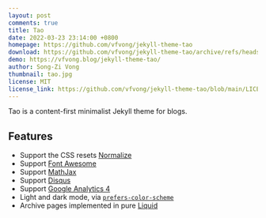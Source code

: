 ```yaml
---
layout: post
comments: true
title: Tao
date: 2022-03-23 23:14:00 +0800
homepage: https://github.com/vfvong/jekyll-theme-tao
download: https://github.com/vfvong/jekyll-theme-tao/archive/refs/heads/main.zip
demo: https://vfvong.blog/jekyll-theme-tao/
author: Song-Zi Vong
thumbnail: tao.jpg
license: MIT
license_link: https://github.com/vfvong/jekyll-theme-tao/blob/main/LICENSE.txt
---
```


Tao is a content-first minimalist Jekyll theme for blogs.

## Features

* Support the CSS resets [Normalize](https://github.com/necolas/normalize.css)
* Support [Font Awesome](https://fontawesome.com/)
* Support [MathJax](https://www.mathjax.org/)
* Support [Disqus](https://disqus.com/)
* Support [Google Analytics 4](https://analytics.google.com/analytics/web/)
* Light and dark mode, via [`prefers-color-scheme`](https://web.dev/prefers-color-scheme/)
* Archive pages implemented in pure [Liquid](https://shopify.github.io/liquid/)
